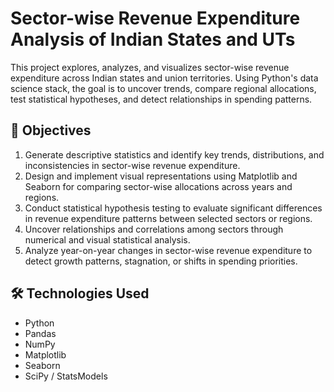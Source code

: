 # Sector-wise Revenue Expenditure Analysis of Indian States and UTs
This project explores, analyzes, and visualizes sector-wise revenue expenditure across Indian states and union territories. Using Python's data science stack, the goal is to uncover trends, compare regional allocations, test statistical hypotheses, and detect relationships in spending patterns.

## 📌 Objectives
1. Generate descriptive statistics and identify key trends, distributions, and inconsistencies in sector-wise revenue expenditure.
2. Design and implement visual representations using Matplotlib and Seaborn for comparing sector-wise allocations across years and regions.
3. Conduct statistical hypothesis testing to evaluate significant differences in revenue expenditure patterns between selected sectors or regions.
4. Uncover relationships and correlations among sectors through numerical and visual statistical analysis.
5. Analyze year-on-year changes in sector-wise revenue expenditure to detect growth patterns, stagnation, or shifts in spending priorities.

## 🛠️ Technologies Used
- Python
- Pandas
- NumPy
- Matplotlib
- Seaborn
- SciPy / StatsModels


